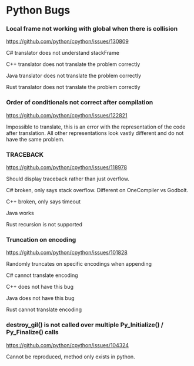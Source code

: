 ﻿# Python Bugs
### Local frame not working with global when there is collision
https://github.com/python/cpython/issues/130809

C# translator does not understand stackFrame

C++ translator does not translate the problem correctly

Java translator does not translate the problem correctly

Rust translator does not translate the problem correctly

### Order of conditionals not correct after compilation 
https://github.com/python/cpython/issues/122821

Impossible to translate, this is an error with the representation of the code after translation. All other representations look vastly different and do not have the same problem. 
### TRACEBACK
https://github.com/python/cpython/issues/118978

Should display traceback rather than just overflow. 

C# broken, only says stack overflow. Different on OneCompiler vs Godbolt.

C++ broken, only says timeout 

Java works

Rust recursion is not supported

### Truncation on encoding
https://github.com/python/cpython/issues/101828

Randomly truncates on specific encodings when appending

C# cannot translate encoding

C++ does not have this bug

Java does not have this bug 

Rust cannot translate encoding

### destroy_gil() is not called over multiple Py_Initialize() / Py_Finalize() calls
https://github.com/python/cpython/issues/104324

Cannot be reproduced, method only exists in python. 
